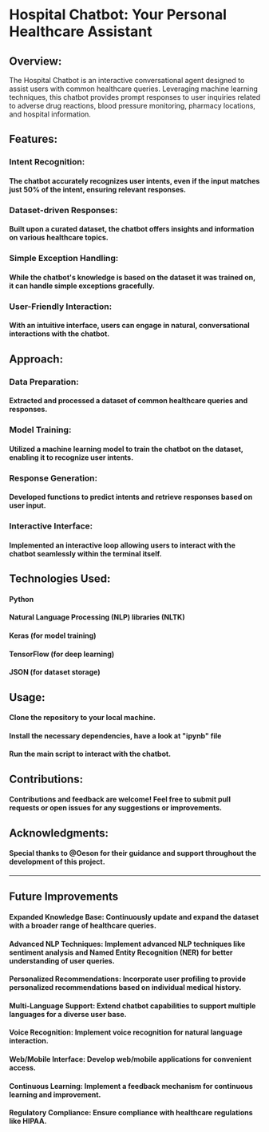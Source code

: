 # Hospital Chatbot: Your Personal Healthcare Assistant
## Overview:
The Hospital Chatbot is an interactive conversational agent designed to assist users with common healthcare queries. Leveraging machine learning techniques, this chatbot provides prompt responses to user inquiries related to adverse drug reactions, blood pressure monitoring, pharmacy locations, and hospital information.

## Features:
### Intent Recognition: 
  #### The chatbot accurately recognizes user intents, even if the input matches just 50% of the intent, ensuring relevant responses.
### Dataset-driven Responses: 
  #### Built upon a curated dataset, the chatbot offers insights and information on various healthcare topics.
### Simple Exception Handling: 
  #### While the chatbot's knowledge is based on the dataset it was trained on, it can handle simple exceptions gracefully.
### User-Friendly Interaction: 
  #### With an intuitive interface, users can engage in natural, conversational interactions with the chatbot.

## Approach:
### Data Preparation: 
  #### Extracted and processed a dataset of common healthcare queries and responses.
### Model Training: 
  #### Utilized a machine learning model to train the chatbot on the dataset, enabling it to recognize user intents.
### Response Generation: 
  #### Developed functions to predict intents and retrieve responses based on user input.
### Interactive Interface: 
  #### Implemented an interactive loop allowing users to interact with the chatbot seamlessly within the terminal itself.

## Technologies Used:
#### Python
#### Natural Language Processing (NLP) libraries (NLTK)
#### Keras (for model training)
#### TensorFlow (for deep learning)
#### JSON (for dataset storage)

## Usage:
#### Clone the repository to your local machine.
#### Install the necessary dependencies, have a look at "ipynb" file
#### Run the main script to interact with the chatbot.

## Contributions:
#### Contributions and feedback are welcome! Feel free to submit pull requests or open issues for any suggestions or improvements.

## Acknowledgments:
#### Special thanks to @Oeson for their guidance and support throughout the development of this project.
-----------------------------------------------------------------------------------------------------------------------------------------------------------------------------------------
## Future Improvements
#### Expanded Knowledge Base: Continuously update and expand the dataset with a broader range of healthcare queries.
#### Advanced NLP Techniques: Implement advanced NLP techniques like sentiment analysis and Named Entity Recognition (NER) for better understanding of user queries.
#### Personalized Recommendations: Incorporate user profiling to provide personalized recommendations based on individual medical history.
#### Multi-Language Support: Extend chatbot capabilities to support multiple languages for a diverse user base.
#### Voice Recognition: Implement voice recognition for natural language interaction.
#### Web/Mobile Interface: Develop web/mobile applications for convenient access.
#### Continuous Learning: Implement a feedback mechanism for continuous learning and improvement.
#### Regulatory Compliance: Ensure compliance with healthcare regulations like HIPAA.
